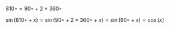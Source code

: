 $810◦ = 90◦ + 2 × 360◦$

$\sin{(810◦ + x)} = \sin{(90◦ + 2 × 360◦ + x)} = \sin{(90◦ + x)}= \cos{(x)}$